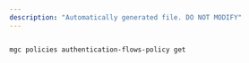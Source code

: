 ```yaml
---
description: "Automatically generated file. DO NOT MODIFY"
---
```


```cli

mgc policies authentication-flows-policy get

```